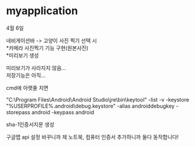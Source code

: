 # myapplication

4월 6일

네비게이션바 -> 고양이 사진 찍기 선택 시 \
*카메라 사진찍기 기능 구현(원본사진) \
*미리보기 생성

미리보기가 사라지지 않음...\
저장기능은 아직...

cmd에 아랫줄 치면

"C:\Program Files\Android\Android Studio\jre\bin\keytool" -list -v -keystore "%USERPROFILE%\.android\debug.keystore" -alias androiddebugkey -storepass android -keypass android

sha-1인증서지문 생성

구글맵 api 설정 바꾸니까 제 노트북, 컴퓨터 인증서 추가하니까 둘다 동작합니다!
